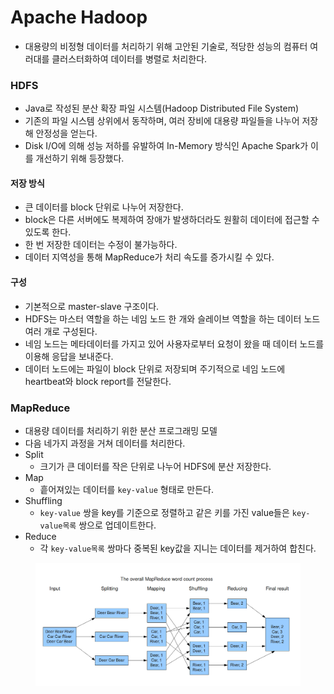 # Apache Hadoop

* 대용량의 비정형 데이터를 처리하기 위해 고안된 기술로, 적당한 성능의 컴퓨터 여러대를 클러스터화하여 데이터를 병렬로 처리한다.

### HDFS

* Java로 작성된 분산 확장 파일 시스템(Hadoop Distributed File System)
* 기존의 파일 시스템 상위에서 동작하며, 여러 장비에 대용량 파일들을 나누어 저장해 안정성을 얻는다.
* Disk I/O에 의해 성능 저하를 유발하여 In-Memory 방식인 Apache Spark가 이를 개선하기 위해 등장했다.

#### 저장 방식

* 큰 데이터를 block 단위로 나누어 저장한다.
* block은 다른 서버에도 복제하여 장애가 발생하더라도 원활히 데이터에 접근할 수 있도록 한다.
* 한 번 저장한 데이터는 수정이 불가능하다.
* 데이터 지역성을 통해 MapReduce가 처리 속도를 증가시킬 수 있다.

#### 구성

* 기본적으로 master-slave 구조이다.
* HDFS는 마스터 역할을 하는 네임 노드 한 개와 슬레이브 역할을 하는 데이터 노드 여러 개로 구성된다.
* 네임 노드는 메타데이터를 가지고 있어 사용자로부터 요청이 왔을 때 데이터 노드를 이용해 응답을 보내준다.
* 데이터 노드에는 파일이 block 단위로 저장되며 주기적으로 네임 노드에 heartbeat와 block report를 전달한다.

### MapReduce

* 대용량 데이터를 처리하기 위한 분산 프로그래밍 모델
* 다음 네가지 과정을 거쳐 데이터를 처리한다.
* Split
  * 크기가 큰 데이터를 작은 단위로 나누어 HDFS에 분산 저장한다.
* Map
  * 흩어져있는 데이터를 `key-value` 형태로 만든다.
* Shuffling
  * `key-value` 쌍을 key를 기준으로 정렬하고 같은 키를 가진 value들은 `key-value목록` 쌍으로 업데이트한다.
* Reduce
  * 각 `key-value목록` 쌍마다 중복된 key값을 지니는 데이터를 제거하여 합친다.

<figure><img src="../.gitbook/assets/image (1) (1) (1) (1) (1) (1) (1) (1) (1) (1) (1) (1) (1) (1) (1) (1) (1) (1).png" alt=""><figcaption></figcaption></figure>

